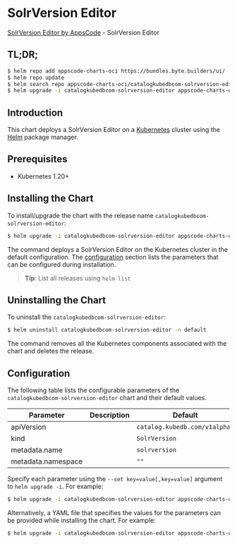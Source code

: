 # SolrVersion Editor

[SolrVersion Editor by AppsCode](https://byte.builders) - SolrVersion Editor

## TL;DR;

```bash
$ helm repo add appscode-charts-oci https://bundles.byte.builders/ui/
$ helm repo update
$ helm search repo appscode-charts-oci/catalogkubedbcom-solrversion-editor --version=v0.4.18
$ helm upgrade -i catalogkubedbcom-solrversion-editor appscode-charts-oci/catalogkubedbcom-solrversion-editor -n default --create-namespace --version=v0.4.18
```

## Introduction

This chart deploys a SolrVersion Editor on a [Kubernetes](http://kubernetes.io) cluster using the [Helm](https://helm.sh) package manager.

## Prerequisites

- Kubernetes 1.20+

## Installing the Chart

To install/upgrade the chart with the release name `catalogkubedbcom-solrversion-editor`:

```bash
$ helm upgrade -i catalogkubedbcom-solrversion-editor appscode-charts-oci/catalogkubedbcom-solrversion-editor -n default --create-namespace --version=v0.4.18
```

The command deploys a SolrVersion Editor on the Kubernetes cluster in the default configuration. The [configuration](#configuration) section lists the parameters that can be configured during installation.

> **Tip**: List all releases using `helm list`

## Uninstalling the Chart

To uninstall the `catalogkubedbcom-solrversion-editor`:

```bash
$ helm uninstall catalogkubedbcom-solrversion-editor -n default
```

The command removes all the Kubernetes components associated with the chart and deletes the release.

## Configuration

The following table lists the configurable parameters of the `catalogkubedbcom-solrversion-editor` chart and their default values.

|     Parameter      | Description |                 Default                  |
|--------------------|-------------|------------------------------------------|
| apiVersion         |             | <code>catalog.kubedb.com/v1alpha1</code> |
| kind               |             | <code>SolrVersion</code>                 |
| metadata.name      |             | <code>solrversion</code>                 |
| metadata.namespace |             | <code>""</code>                          |


Specify each parameter using the `--set key=value[,key=value]` argument to `helm upgrade -i`. For example:

```bash
$ helm upgrade -i catalogkubedbcom-solrversion-editor appscode-charts-oci/catalogkubedbcom-solrversion-editor -n default --create-namespace --version=v0.4.18 --set apiVersion=catalog.kubedb.com/v1alpha1
```

Alternatively, a YAML file that specifies the values for the parameters can be provided while
installing the chart. For example:

```bash
$ helm upgrade -i catalogkubedbcom-solrversion-editor appscode-charts-oci/catalogkubedbcom-solrversion-editor -n default --create-namespace --version=v0.4.18 --values values.yaml
```
